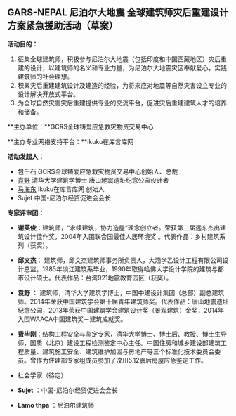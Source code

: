 GARS-NEPAL
尼泊尔大地震
全球建筑师灾后重建设计方案紧急援助活动（草案）
----


**活动目的：**

1. 征集全球建筑师，积极参与尼泊尔大地震（包括印度和中国西藏地区）灾后重建的设计，以建筑师的名义和专业力量，为尼泊尔大地震灾区奉献爱心，实践建筑师的社会理想。  
2. 积累灾后重建建筑设计及建造的经验，为将来应对地震等自然灾害设立专业的设计解决开放式平台。  
3. 为全球自然灾害灾后重建提供专业的交流平台，促进灾后重建建筑人才的培养和储备。  

**主办单位：**GCRS全球铸爱应急救灾物资交易中心

**主办专业网络支持平台：**ikuku在库言库网

**活动发起人：**  

* 包千石     GCRS全球铸爱应急救灾物资交易中心创始人、总裁   
* [袁野](http://www.ikuku.cn/name/8426)       清华大学建筑学博士 唐山地震遗址纪念公园设计者   
* [马海东](http://www.ikuku.cn/name/7673)     ikuku在库言库网  创始人   
* Sujet      中国-尼泊尔经贸促进会会长  


**专家评审团：**  

* **谢英俊**：建筑师，“永续建筑，协力造屋”理念创立者。荣获第三届远东杰出建筑设计佳作奖，2004年入围联合国最佳人居环境奖 。代表作品：乡村建筑系列（获奖）。  

* **邱文杰**： 建筑师，邱文杰建筑师事务所负责人，大涵学乙设计工程有限公司设计总监。1985年淡江建筑系毕业，1990年取得哈佛大学设计学院的建筑与都市设计硕士。代表作品：台湾921地震教育园区（获奖）。  

* **袁野** ： 建筑师，清华大学建筑学博士，中国中建设计集团（总部）副总建筑师。2014年荣获中国建筑学会第十届青年建筑师奖。代表作品：唐山地震遗址纪念公园，2013年荣获中国建筑学会建筑设计奖（景观建筑）金奖，2014年入围WAACA中国建筑奖－建筑成就奖。  

* **费毕刚**：结构工程安全与鉴定专家，清华大学博士、博士后、教授、博士生导师，国质（北京）建设工程检测鉴定中心主任。中国住房和城乡建设部建筑工程质量、建筑施工安全、建筑维护加固与房地产等三个标准化技术委员会委员。曾作为住建部专家组成员参加了汶川5.12震后房屋应急鉴定工作。  

* 社会学家（待定）

* **Sujet** ：中国-尼泊尔经贸促进会会长  

* **Lamo thpa** ：尼泊尔建筑师  

